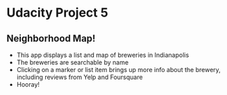 # Udacity Project 5
## Neighborhood Map!

* This app displays a list and map of breweries in Indianapolis
* The breweries are searchable by name
* Clicking on a marker or list item brings up more info about the brewery, including reviews from Yelp and Foursquare
* Hooray!